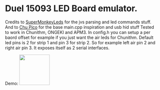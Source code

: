 # Duel 15093 LED Board emulator.

Credits to [SuperMonkeyLeds](https://github.com/akechi-haruka/SuperMonkeyLEDs) for the jvs parsing and led commands stuff.
And to [Chu Pico](https://github.com/whowechina/chu_pico) for the base main.cpp inspiration and usb hid stuff
Tested to work in Chunithm, ONGEKI and APM3.
In config.h you can setup a per baord offset for example if you just want the air leds for Chunithm.
Default led pins is 2 for strip 1 and pin 3 for strip 2.
So for example left air pin 2 and right air pin 3.
It exposes itself as 2 serial interfaces. 

Demo:
<img src="https://github.com/ThatzOkay/837_15093_pico/raw/main/Demo.gif" height="100px">